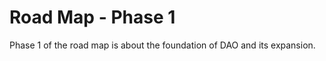 # Road Map - Phase 1

Phase 1 of the road map is about the foundation of DAO and its expansion.&#x20;
